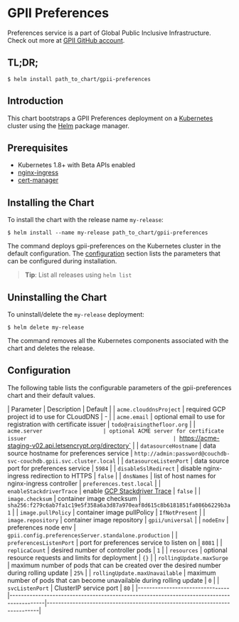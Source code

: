 # GPII Preferences

Preferences service is a part of Global Public Inclusive Infrastructure.
Check out more at [GPII GitHub account](https://github.com/gpii).

## TL;DR;

```console
$ helm install path_to_chart/gpii-preferences
```

## Introduction

This chart bootstraps a GPII Preferences deployment on a [Kubernetes](http://kubernetes.io) cluster using the [Helm](https://helm.sh) package manager.

## Prerequisites
  - Kubernetes 1.8+ with Beta APIs enabled
  - [nginx-ingress](https://github.com/kubernetes/charts/tree/master/stable/nginx-ingress)
  - [cert-manager](https://github.com/kubernetes/charts/tree/master/stable/cert-manager)

## Installing the Chart

To install the chart with the release name `my-release`:

```console
$ helm install --name my-release path_to_chart/gpii-preferences
```

The command deploys gpii-preferences on the Kubernetes cluster in the default configuration. The [configuration](#configuration) section lists the parameters that can be configured during installation.

> **Tip**: List all releases using `helm list`

## Uninstalling the Chart

To uninstall/delete the `my-release` deployment:

```console
$ helm delete my-release
```

The command removes all the Kubernetes components associated with the chart and deletes the release.

## Configuration

The following table lists the configurable parameters of the gpii-preferences chart and their default values.

| Parameter                      | Description                                                                              | Default                                                                   |
| `acme.clouddnsProject`         | required GCP project id to use for CLoudDNS                                              | -                                                                         |
| `acme.email`                   | optional email to use for registration with certificate issuer                           | `todo@raisingthefloor.org`                                                |
| `acme.server                   | optional ACME server for certificate issuer                                              | `https://acme-staging-v02.api.letsencrypt.org/directory`                  |
| `datasourceHostname`           | data source hostname for preferences service                                             | `http://admin:password@couchdb-svc-couchdb.gpii.svc.cluster.local`        |
| `datasourceListenPort`         | data source port for preferences service                                                 | `5984`                                                                    |
| `disableSslRedirect`           | disable nginx-ingress redirection to HTTPS                                               | `false`                                                                   |
| `dnsNames`                     | list of host names for nginx-ingress controller                                          | `preferences.test.local`                                                  |
| `enableStackdriverTrace`       | enable [GCP Stackdriver Trace](https://cloud.google.com/trace/)                          | `false`                                                                   |
| `image.checksum`               | container image checksum                                                                 | `sha256:f279c6ab7fa1c19e5f358a6a3d87a970eaf8d615c8b6181851fa086b6229b3a1` |
| `image.pullPolicy`             | container image pullPolicy                                                               | `IfNotPresent`                                                            |
| `image.repository`             | container image repository                                                               | `gpii/universal`                                                          |
| `nodeEnv`                      | preferences node env                                                                     | `gpii.config.preferencesServer.standalone.production`                     |
| `preferencesListenPort`        | port for preferences service to listen on                                                | `8081`                                                                    |
| `replicaCount`                 | desired number of controller pods                                                        | `1`                                                                       |
| `resources`                    | optional resource requests and limits for deployment                                     | `{}`                                                                      |
| `rollingUpdate.maxSurge`       | maximum number of pods that can be created over the desired number during rolling update | `25%`                                                                     |
| `rollingUpdate.maxUnavailable` | maximum number of pods that can become unavailable during rolling update                 | `0`                                                                       |
| `svcListenPort`                | ClusterIP service port                                                                   | `80`                                                                      |
|--------------------------------|------------------------------------------------------------------------------------------|---------------------------------------------------------------------------|
